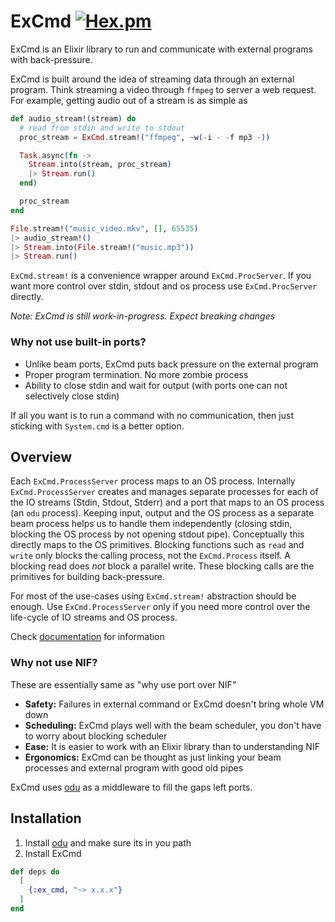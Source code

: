 # ExCmd [![Hex.pm](https://img.shields.io/hexpm/v/ex_cmd.svg)](https://hex.pm/packages/ex_cmd)

ExCmd is an Elixir library to run and communicate with external programs with back-pressure.

ExCmd is built around the idea of streaming data through an external program. Think streaming a video through `ffmpeg` to server a web request. For example, getting audio out of a stream is as simple as
``` elixir
def audio_stream!(stream) do
  # read from stdin and write to stdout
  proc_stream = ExCmd.stream!("ffmpeg", ~w(-i - -f mp3 -))

  Task.async(fn ->
    Stream.into(stream, proc_stream)
    |> Stream.run()
  end)

  proc_stream
end

File.stream!("music_video.mkv", [], 65535)
|> audio_stream!()
|> Stream.into(File.stream!("music.mp3"))
|> Stream.run()
```

`ExCmd.stream!` is a convenience wrapper around `ExCmd.ProcServer`. If you want more control over stdin, stdout and os process use `ExCmd.ProcServer` directly.

*Note: ExCmd is still work-in-progress. Expect breaking changes*

### Why not use built-in ports?
* Unlike beam ports, ExCmd puts back pressure on the external program
* Proper program termination. No more zombie process
* Ability to close stdin and wait for output (with ports one can not selectively close stdin)

If all you want is to run a command with no communication, then just sticking with `System.cmd` is a better option.

## Overview
Each `ExCmd.ProcessServer` process maps to an OS process. Internally `ExCmd.ProcessServer` creates and manages separate processes for each of the IO streams (Stdin, Stdout, Stderr) and a port that maps to an OS process (an `odu` process). Keeping input, output and the OS process as a separate beam process helps us to handle them independently (closing stdin, blocking the OS process by not opening stdout pipe). Conceptually this directly maps to the OS primitives. Blocking functions such as `read` and `write` only blocks the calling process, not the `ExCmd.Process` itself. A blocking read does *not* block a parallel write. These blocking calls are the primitives for building back-pressure.

For most of the use-cases using `ExCmd.stream!` abstraction should be enough. Use `ExCmd.ProcessServer` only if you need more control over the life-cycle of IO streams and OS process.

Check [documentation](https://hexdocs.pm/ex_cmd/readme.html) for information

### Why not use NIF?
These are essentially same as "why use port over NIF"
* **Safety:** Failures in external command or ExCmd doesn't bring whole VM down
* **Scheduling:** ExCmd plays well with the beam scheduler, you don't have to worry about blocking scheduler
* **Ease:** It is easier to work with an Elixir library than to understanding NIF
* **Ergonomics:** ExCmd can be thought as just linking your beam processes and external program with good old pipes


ExCmd uses [odu](https://github.com/akash-akya/odu) as a middleware to fill the gaps left ports.

## Installation

1. Install [odu](https://github.com/akash-akya/odu) and make sure its in you path
2. Install ExCmd
```elixir
def deps do
  [
    {:ex_cmd, "~> x.x.x"}
  ]
end
```
